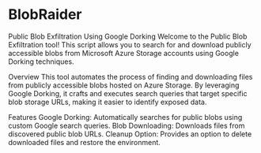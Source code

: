 # BlobRaider
Public Blob Exfiltration Using Google Dorking
Welcome to the Public Blob Exfiltration tool! This script allows you to search for and download publicly accessible blobs from Microsoft Azure Storage accounts using Google Dorking techniques.

Overview
This tool automates the process of finding and downloading files from publicly accessible blobs hosted on Azure Storage. By leveraging Google Dorking, it crafts and executes search queries that target specific blob storage URLs, making it easier to identify exposed data.

Features
Google Dorking: Automatically searches for public blobs using custom Google search queries.
Blob Downloading: Downloads files from discovered public blob URLs.
Cleanup Option: Provides an option to delete downloaded files and restore the environment.
